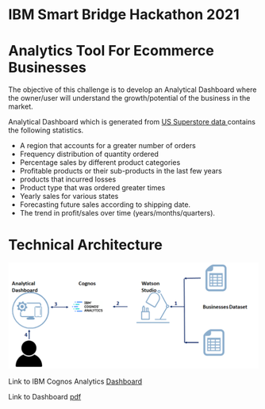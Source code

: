 <!-- # SBSPS-Challenge-5520-Analytics-Tool-For-Ecommerce-businesses -->
# IBM Smart Bridge Hackathon 2021
# Analytics Tool For Ecommerce Businesses

The objective of this challenge is to develop an Analytical Dashboard where the owner/user will understand the growth/potential of the business in the market.

Analytical Dashboard which is generated from [US Superstore data ](https://www.kaggle.com/juhi1994/superstore-analysis) contains the following statistics.


- A region that accounts for a greater number of orders
- Frequency distribution of quantity ordered  
- Percentage sales by different product categories 
- Profitable products or their sub-products in the last few years 
- products  that incurred losses
- Product type that was ordered greater times 
- Yearly sales for various states
- Forecasting future sales according to shipping date.
- The trend in profit/sales over time (years/months/quarters).

# Technical Architecture
![Technical-Architecture](Technical-Architecture.png)

Link to IBM Cognos Analytics [Dashboard](https://us1.ca.analytics.ibm.com/bi/?perspective=dashboard&pathRef=.my_folders%2FDASHBOARD&action=view&mode=dashboard&subView=model0000017b9c8c7157_00000001)

Link to Dashboard [pdf](Dashboard.pdf)


